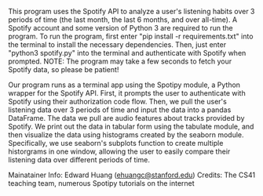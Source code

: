 This program uses the Spotify API to analyze a user's listening habits over 3 periods of time (the last month, the last 6 months, and over all-time). A Spotify account and some version of Python 3 are required to run the program. To run the program, first enter "pip install -r requirements.txt" into the terminal to install the necessary dependencies. Then, just enter "python3 spotify.py" into the terminal and authenticate with Spotify when prompted. NOTE: The program may take a few seconds to fetch your Spotify data, so please be patient!

Our program runs as a terminal app using the Spotipy module, a Python wrapper for the Spotify API. First, it prompts the user to authenticate with Spotify using their authorization code flow. Then, we pull the user's listening data over 3 periods of time and input the data into a pandas DataFrame. The data we pull are audio features about tracks provided by Spotify. We print out the data in tabular form using the tabulate module, and then visualize the data using histograms created by the seaborn module. Specifically, we use seaborn's subplots function to create multiple historgrams in one window, allowing the user to easily compare their listening data over different periods of time.

Mainatainer Info: Edward Huang (ehuangc@stanford.edu)
Credits: The CS41 teaching team, numerous Spotipy tutorials on the internet